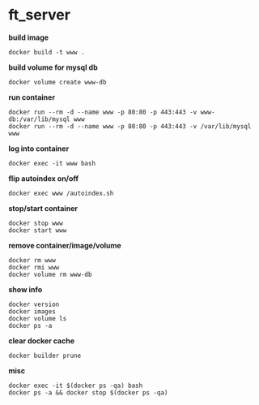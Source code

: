 # ft_server

**build image**

	docker build -t www .

**build volume for mysql db**

	docker volume create www-db

**run container**

	docker run --rm -d --name www -p 80:80 -p 443:443 -v www-db:/var/lib/mysql www
	docker run --rm -d --name www -p 80:80 -p 443:443 -v /var/lib/mysql www

**log into container**

	docker exec -it www bash

**flip autoindex on/off**

	docker exec www /autoindex.sh

**stop/start container**

	docker stop www
	docker start www

**remove container/image/volume**

	docker rm www
	docker rmi www
	docker volume rm www-db

**show info**

	docker version
	docker images
	docker volume ls
	docker ps -a

**clear docker cache**

	docker builder prune

**misc**

	docker exec -it $(docker ps -qa) bash
	docker ps -a && docker stop $(docker ps -qa)

